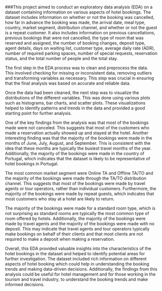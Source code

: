 ###This project aimed to conduct an exploratory data analysis (EDA) on a dataset containing information on various aspects of hotel bookings. The dataset includes information on whether or not the booking was cancelled, how far in advance the booking was made, the arrival date, meal type, country, market segment, distribution channel, and whether or not the guest is a repeat customer. It also includes information on previous cancellations, previous bookings that were not cancelled, the type of room that was reserved and assigned, the number of booking changes, deposit type, agent details, days on waiting list, customer type, average daily rate (ADR), number of required parking spaces, number of special requests, reservation status, and the total number of people and the total stay.

The first step in the EDA process was to clean and preprocess the data. This involved checking for missing or inconsistent data, removing outliers and transforming variables as necessary. This step was crucial in ensuring that the final analysis was based on accurate and reliable data.

Once the data had been cleaned, the next step was to visualize the distributions of the different variables. This was done using various plots such as histograms, bar charts, and scatter plots. These visualizations helped to identify patterns and trends in the data and provided a good starting point for further analysis.

One of the key findings from the analysis was that most of the bookings made were not canceled. This suggests that most of the customers who made a reservation actually showed up and stayed at the hotel. Another interesting finding was that the majority of the bookings were made in the months of June, July, August, and September. This is consistent with the idea that these months are typically the busiest travel months of the year. Additionally, the majority of the bookings were made in the country of Portugal, which indicates that the dataset is likely to be representative of hotel bookings in Portugal.

The most common market segment were Online TA and Offline TA/TO and the majority of the bookings were made through the TA/TO distribution channel. This suggests that most of the bookings were made by travel agents or tour operators, rather than individual customers. Furthermore, the majority of the bookings were made by repeat guests, which indicates that most customers who stay at a hotel are likely to return.

The majority of the bookings were made for a standard room type, which is not surprising as standard rooms are typically the most common type of room offered by hotels. Additionally, the majority of the bookings were made by travel agents and the majority of the bookings were made with no deposit. This may indicate that travel agents and tour operators typically make bookings on behalf of their clients and that most clients are not required to make a deposit when making a reservation.

Overall, this EDA provided valuable insights into the characteristics of the hotel bookings in the dataset and helped to identify potential areas for further investigation. The dataset included rich information on different aspects of hotel booking which could help in understanding the booking trends and making data-driven decisions. Additionally, the findings from this analysis could be useful for hotel management and for those working in the tourism and travel industry, to understand the booking trends and make informed decisions.

